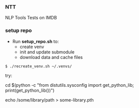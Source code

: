 ### NTT
NLP Tools Tests on IMDB
 
### setup repo
 * Run **setup_repo.sh** to:
   * create venv
   * init and update submodule
   * download data and cache files
   
`$ ./recreate_venv.sh ~/.venvs/`

try:

cd $(python -c "from distutils.sysconfig import get_python_lib; print(get_python_lib())")

echo /some/library/path > some-library.pth